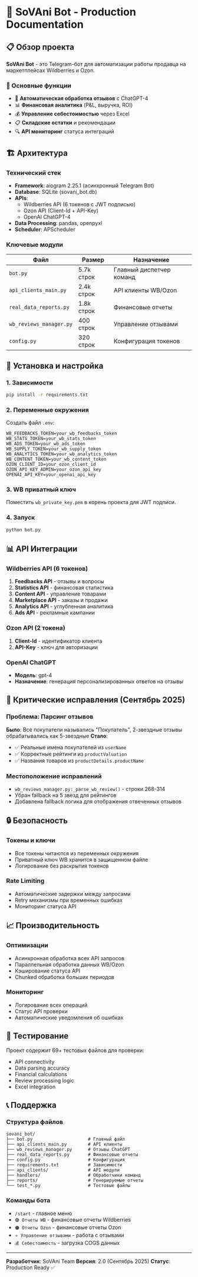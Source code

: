# 🚀 SoVAni Bot - Production Documentation

## 📋 Обзор проекта

**SoVAni Bot** - это Telegram-бот для автоматизации работы продавца на маркетплейсах Wildberries и Ozon.

### 🎯 Основные функции
- 🤖 **Автоматическая обработка отзывов** с ChatGPT-4
- 📊 **Финансовая аналитика** (P&L, выручка, ROI)
- 💰 **Управление себестоимостью** через Excel
- 📋 **Складские остатки** и рекомендации
- 🔍 **API мониторинг** статуса интеграций

## 🏗️ Архитектура

### Технический стек
- **Framework**: aiogram 2.25.1 (асинхронный Telegram Bot)
- **Database**: SQLite (sovani_bot.db)
- **APIs**:
  - Wildberries API (6 токенов с JWT подписью)
  - Ozon API (Client-Id + API-Key)
  - OpenAI ChatGPT-4
- **Data Processing**: pandas, openpyxl
- **Scheduler**: APScheduler

### Ключевые модули

| Файл | Размер | Назначение |
|------|--------|------------|
| `bot.py` | 5.7k строк | Главный диспетчер команд |
| `api_clients_main.py` | 2.4k строк | API клиенты WB/Ozon |
| `real_data_reports.py` | 1.8k строк | Финансовые отчеты |
| `wb_reviews_manager.py` | 400 строк | Управление отзывами |
| `config.py` | 320 строк | Конфигурация токенов |

## 🔧 Установка и настройка

### 1. Зависимости
```bash
pip install -r requirements.txt
```

### 2. Переменные окружения
Создать файл `.env`:
```env
WB_FEEDBACKS_TOKEN=your_wb_feedbacks_token
WB_STATS_TOKEN=your_wb_stats_token
WB_ADS_TOKEN=your_wb_ads_token
WB_SUPPLY_TOKEN=your_wb_supply_token
WB_ANALYTICS_TOKEN=your_wb_analytics_token
WB_CONTENT_TOKEN=your_wb_content_token
OZON_CLIENT_ID=your_ozon_client_id
OZON_API_KEY_ADMIN=your_ozon_api_key
OPENAI_API_KEY=your_openai_api_key
```

### 3. WB приватный ключ
Поместить `wb_private_key.pem` в корень проекта для JWT подписи.

### 4. Запуск
```bash
python bot.py
```

## 📊 API Интеграции

### Wildberries API (6 токенов)
1. **Feedbacks API** - отзывы и вопросы
2. **Statistics API** - финансовая статистика
3. **Content API** - управление товарами
4. **Marketplace API** - заказы и продажи
5. **Analytics API** - углубленная аналитика
6. **Ads API** - рекламные кампании

### Ozon API (2 токена)
1. **Client-Id** - идентификатор клиента
2. **API-Key** - ключ для авторизации

### OpenAI ChatGPT
- **Модель**: gpt-4
- **Назначение**: генерация персонализированных ответов на отзывы

## 🐛 Критические исправления (Сентябрь 2025)

### Проблема: Парсинг отзывов
**Было**: Все покупатели назывались "Покупатель", 2-звездные отзывы обрабатывались как 5-звездные
**Стало**:
- ✅ Реальные имена покупателей из `userName`
- ✅ Корректные рейтинги из `productValuation`
- ✅ Названия товаров из `productDetails.productName`

### Местоположение исправлений
- `wb_reviews_manager.py:_parse_wb_review()` - строки 268-314
- Убран fallback на 5 звезд для рейтингов
- Добавлена fallback логика для отображения отвеченных отзывов

## 🔒 Безопасность

### Токены и ключи
- Все токены читаются из переменных окружения
- Приватный ключ WB хранится в защищенном файле
- Логирование без раскрытия токенов

### Rate Limiting
- Автоматические задержки между запросами
- Retry механизмы при временных ошибках
- Мониторинг статуса API

## 📈 Производительность

### Оптимизации
- Асинхронная обработка всех API запросов
- Параллельная обработка данных WB/Ozon
- Кэширование статуса API
- Chunked обработка больших периодов

### Мониторинг
- Логирование всех операций
- Статус API проверки
- Автоматические уведомления об ошибках

## 🧪 Тестирование

Проект содержит 69+ тестовых файлов для проверки:
- API connectivity
- Data parsing accuracy
- Financial calculations
- Review processing logic
- Excel integration

## 📞 Поддержка

### Структура файлов
```
sovani_bot/
├── bot.py                     # Главный файл
├── api_clients_main.py        # API клиенты
├── wb_reviews_manager.py      # Отзывы ChatGPT
├── real_data_reports.py       # Финансовые отчеты
├── config.py                  # Конфигурация
├── requirements.txt           # Зависимости
├── api_clients/               # API модули
├── handlers/                  # Обработчики команд
├── reports/                   # Генерируемые отчеты
└── test_*.py                  # Тестовые файлы
```

### Команды бота
- `/start` - главное меню
- `🟣 Отчеты WB` - финансовые отчеты Wildberries
- `🟠 Отчеты Ozon` - финансовые отчеты Ozon
- `⭐ Управление отзывами` - работа с отзывами
- `💰 Себестоимость` - загрузка COGS данных

---

**Разработчик**: SoVAni Team
**Версия**: 2.0 (Сентябрь 2025)
**Статус**: Production Ready ✅
